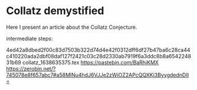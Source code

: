 # Collatz demystified

Here I present an article about the Collatz Conjecture.


intermediate steps:

4ed42a8dbed2f00c83d7503b322d74d4e42f0312dff6df27b47ba6c28ca44c410220ada2dbf08daf127f2421c03c28d2330ab7919f6a3ddc8b8a654224831b69  collatz_1638635375.tex
https://pastebin.com/BaRhjKMX
https://zerobin.net/?745078e8f657abc7#a58MlNu4hdJ6VJJe2zWiOZ2APcQQXKj3ByygdednDII=
